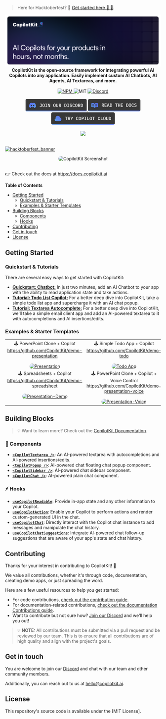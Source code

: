 > Here for Hacktoberfest? 🎉 [Get started here :rocket: :confetti_ball:](https://github.com/CopilotKit/CopilotKit/tree/main/community/content).

<div align="center">
  <a href="https://copilotkit.ai" target="_blank">
    <img src="./assets/banner.png" alt="CopilotKit Logo">
  </a>

  <br/>

  <strong>
    CopilotKit is the open-source framework for integrating powerful AI Copilots into any application. Easily implement custom AI Chatbots, AI Agents, AI Textareas, and more.
  </strong>
</div>

<br/>

<div align="center">
  <a href="https://www.npmjs.com/package/@copilotkit/react-core" target="_blank">
    <img src="https://img.shields.io/npm/v/%40copilotkit%2Freact-core?logo=npm&logoColor=%23FFFFFF&label=Version&color=%236963ff" alt="NPM">
  </a>
  <img src="https://img.shields.io/github/license/copilotkit/copilotkit?color=%236963ff&label=License" alt="MIT">
  <a href="https://discord.gg/6dffbvGU3D" target="_blank">
    <img src="https://img.shields.io/discord/1122926057641742418?logo=discord&logoColor=%23FFFFFF&label=Discord&color=%236963ff" alt="Discord">
  </a>
</div>
<br/>

<div align="center">
  <a href="https://discord.gg/6dffbvGU3D?ref=github_readme" target="_blank">
    <img src="./assets/btn_discord.png" alt="CopilotKit Discord" height="40px">
  </a>
  <a href="https://docs.copilotkit.ai?ref=github_readme" target="_blank">
    <img src="./assets/btn_docs.png" alt="CopilotKit GitHub" height="40px">
  </a>
  <a href="https://cloud.copilotkit.ai?ref=github_readme" target="_blank">
    <img src="./assets/btn_cloud.png" alt="CopilotKit GitHub" height="40px">
  </a>
</div>

<br/>
<div align="center">
  <a href="https://www.producthunt.com/posts/copilotkit" target="_blank">
    <img src="https://api.producthunt.com/widgets/embed-image/v1/top-post-badge.svg?post_id=428778&theme=light&period=daily">
  </a>
</div>

<br />

<div >
  
[![hacktoberfest_banner](https://github.com/user-attachments/assets/90e88d5e-22ec-4401-a95b-7779b10afe13)](https://github.com/CopilotKit/CopilotKit/tree/main/community/content)
</div>



<div align="center">
  <img src="./assets/animated-banner.gif" alt="CopilotKit Screenshot" style="border-radius: 15px;" />
</div>

<br />

<div>
<p>
  👉 Check out the docs at <a href="https://docs.copilotkit.ai?ref=github_readme" target="_blank">https://docs.copilotkit.ai</a>
</p>
</div>

**Table of Contents**

- [Getting Started](#getting-started)
  - [Quickstart & Tutorials](#quickstart--tutorials)
  - [Examples & Starter Templates](#examples--starter-templates)
- [Building Blocks](#building-blocks)
  - [Components](#-components)
  - [Hooks](#-hooks)
- [Contributing](#contributing)
- [Get in touch](#get-in-touch)
- [License](#license)

## Getting Started

### Quickstart & Tutorials

There are several easy ways to get started with CopilotKit:

- [**Quickstart: Chatbot:**](https://docs.copilotkit.ai/quickstart-chatbot?ref=github_readme) In just two minutes, add an AI Chatbot to your app with the ability to read application state and take actions.
- [**Tutorial: Todo List Copilot:**](https://docs.copilotkit.ai/tutorial-ai-todo-list-copilot/overview?ref=github_readme) For a better deep dive into CopilotKit, take a simple todo list app and supercharge it with an AI chat popup.
- [**Tutorial: Textarea Autocomplete:**](https://docs.copilotkit.ai/tutorial-textarea/overview?ref=github_readme) For a better deep dive into CopilotKit, we'll take a simple email client app and add an AI-powered textarea to it with autocompletions and AI insertions/edits.

### Examples & Starter Templates

<table align="center">
  <tr>
    <td align="center" valign="top">
      🕹️ PowerPoint Clone + Copilot <br/>
      <a href="https://go.copilotkit.ai/GitHubPresentation">https://github.com/CopilotKit/demo-presentation</a> <br/><br>
      <a href="https://go.copilotkit.ai/GitHubPresentation">
        <img alt="Presentation" src="https://github.com/CopilotKit/CopilotKit/assets/131273140/6e1a448b-d153-431f-8132-46a668d8a0d1" width="240px" style="max-width:100%; border-radius: 10px;"/>
      </a>
    </td>
    <td align="center" valign="top">
      🕹️ Simple Todo App + Copilot <br/>
      <a href="https://go.copilotkit.ai/GitHubToDo">https://github.com/CopilotKit/demo-todo</a> <br/><br>
      <a href="https://go.copilotkit.ai/GitHubToDo">
        <img alt="Todo App" src="https://github.com/CopilotKit/CopilotKit/assets/131273140/63798c02-1892-4d2d-bc9f-2994b7c88694" width="240px" style="max-width:100%; border-radius: 10px;"/>
      </a>
    </td>
  </tr>
  <tr>
    <td align="center" valign="top">
      🕹️ Spreadsheets + Copilot <br/>
      <a href="https://go.copilotkit.ai/GitHubSpreadsheet">https://github.com/CopilotKit/demo-spreadsheet</a> <br/><br>
      <a href="https://go.copilotkit.ai/GitHubSpreadsheet">
        <img alt="Presentation-Demo" src="https://github.com/CopilotKit/CopilotKit/assets/131273140/871e4c9c-0ced-490b-9e3f-8594de7c5c89" width="240px" style="max-width:100%; border-radius: 10px;"/>
      </a>
    </td>
    <td align="center" valign="top">
      🕹️ PowerPoint Clone + Copilot + Voice Control <br/>
      <a href="https://go.copilotkit.ai/GitHubPresentationVoice">https://github.com/CopilotKit/demo-presentation-voice</a> <br/><br>
      <a href="https://go.copilotkit.ai/GitHubPresentationVoice">
        <img alt="Presentation-Voice" src="https://github.com/CopilotKit/CopilotKit/assets/131273140/6e1a448b-d153-431f-8132-46a668d8a0d1" width="240px" style="max-width:100%; border-radius: 10px;"/>
      </a>
    </td>
  </tr>
</table>

## Building Blocks

> 💡 Want to learn more? Check out the [CopilotKit Documentation](https://docs.copilotkit.ai?ref=github_readme).

### 🧩 Components

- [**`<CopilotTextarea />`**](https://docs.copilotkit.ai/reference/components/CopilotTextarea?ref=github_readme): An AI-powered textarea with autocompletions and AI-powered insertions/edits.
- [**`<CopilotPopup />`**](https://docs.copilotkit.ai/reference/components/CopilotPopup?ref=github_readme): AI-powered chat floating chat popup component.
- [**`<CopilotSidebar />`**](https://docs.copilotkit.ai/reference/components/CopilotSidebar?ref=github_readme): AI-powered chat sidebar component.
- [**`<CopilotChat />`**](https://docs.copilotkit.ai/reference/components/CopilotChat?ref=github_readme): AI-powered plain chat component.

### ⚡️ Hooks

- [**`useCopilotReadable`**](https://docs.copilotkit.ai/reference/hooks/useCopilotReadable?ref=github_readme): Provide in-app state and any other information to your Copilot.
- [**`useCopilotAction`**](https://docs.copilotkit.ai/reference/hooks/useCopilotAction?ref=github_readme): Enable your Copilot to perform actions and render custom-generated UI in the chat.
- [**`useCopilotChat`**](https://docs.copilotkit.ai/reference/hooks/useCopilotChat?ref=github_readme): Directly interact with the Copilot chat instance to add messages and manipulate the chat history.
- [**`useCopilotChatSuggestions`**](https://docs.copilotkit.ai/reference/hooks/useCopilotChatSuggestions?ref=github_readme): Integrate AI-powered chat follow-up suggestions that are aware of your app's state and chat history.

## Contributing

Thanks for your interest in contributing to CopilotKit! 💜

We value all contributions, whether it's through code, documentation, creating demo apps, or just spreading the word.

Here are a few useful resources to help you get started:

- For code contributions, [check out the contribution guide](https://docs.copilotkit.ai/code-contributions/how-to-contribute?ref=github_readme).
- For documentation-related contributions, [check out the documentation Contributions guide](https://docs.copilotkit.ai/code-contributions/how-to-contribute?ref=github_readme).
- Want to contribute but not sure how? [Join our Discord](https://discord.gg/6dffbvGU3D) and we'll help you out!


> 💡 **NOTE:** All contributions must be submitted via a pull request and be reviewed by our team. This is to ensure that all contributions are of high quality and align with the project's goals.

## Get in touch

You are welcome to join our [Discord](https://discord.gg/6dffbvGU3D) and chat with our team and other community members.

Additionally, you can reach out to us at [hello@copilotkit.ai](mailto:hello@copilotkit.ai).

## License

This repository's source code is available under the [MIT License].
